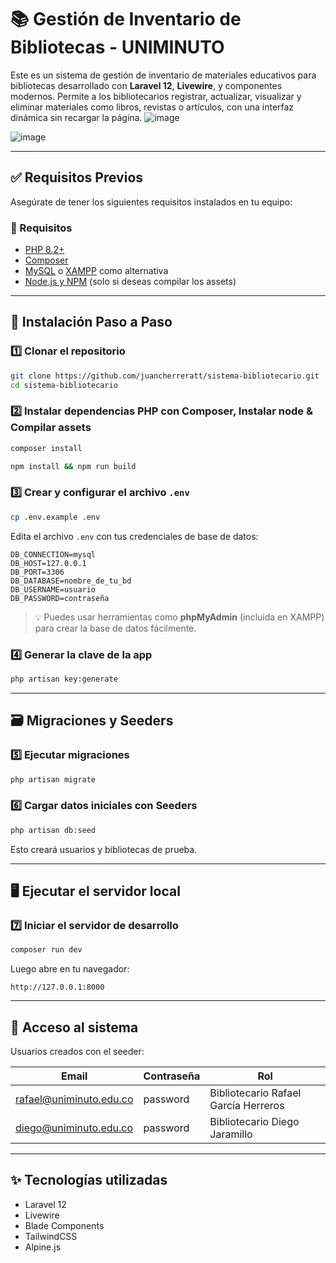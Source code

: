 
# 📚 Gestión de Inventario de Bibliotecas - UNIMINUTO

Este es un sistema de gestión de inventario de materiales educativos para bibliotecas desarrollado con **Laravel 12**, **Livewire**, y componentes modernos. Permite a los bibliotecarios registrar, actualizar, visualizar y eliminar materiales como libros, revistas o artículos, con una interfaz dinámica sin recargar la página.
![image](https://github.com/user-attachments/assets/c93aadbb-4ab9-444c-8678-d16f6e05567a)

![image](https://github.com/user-attachments/assets/4ea18a38-55a6-4cac-8aaa-fba085dfdec4)

---

## ✅ Requisitos Previos

Asegúrate de tener los siguientes requisitos instalados en tu equipo:

### 🔧 Requisitos

- [PHP 8.2+](https://www.php.net/downloads.php)
- [Composer](https://getcomposer.org/download/)
- [MySQL](https://dev.mysql.com/downloads/mysql/) o [XAMPP](https://www.apachefriends.org/es/index.html) como alternativa
- [Node.js y NPM](https://nodejs.org/) (solo si deseas compilar los assets)

---

## 🚀 Instalación Paso a Paso

### 1️⃣ Clonar el repositorio

```bash
git clone https://github.com/juancherreratt/sistema-bibliotecario.git
cd sistema-bibliotecario
```

### 2️⃣ Instalar dependencias PHP con Composer, Instalar node & Compilar assets

```bash
composer install
```

```bash
npm install && npm run build
```

### 3️⃣ Crear y configurar el archivo `.env`

```bash
cp .env.example .env
```

Edita el archivo `.env` con tus credenciales de base de datos:

```
DB_CONNECTION=mysql
DB_HOST=127.0.0.1
DB_PORT=3306
DB_DATABASE=nombre_de_tu_bd
DB_USERNAME=usuario
DB_PASSWORD=contraseña
```

> 💡 Puedes usar herramientas como **phpMyAdmin** (incluida en XAMPP) para crear la base de datos fácilmente.

### 4️⃣ Generar la clave de la app

```bash
php artisan key:generate
```

---

## 🗃️ Migraciones y Seeders

### 5️⃣ Ejecutar migraciones

```bash
php artisan migrate
```

### 6️⃣ Cargar datos iniciales con Seeders

```bash
php artisan db:seed
```

Esto creará usuarios y bibliotecas de prueba.

---

## 🖥️ Ejecutar el servidor local

### 7️⃣ Iniciar el servidor de desarrollo

```bash
composer run dev
```

Luego abre en tu navegador:

```
http://127.0.0.1:8000
```

---

## 🔐 Acceso al sistema

Usuarios creados con el seeder:

| Email                   | Contraseña  | Rol                                 |
|-------------------------|-------------|-------------------------------------|
| rafael@uniminuto.edu.co | password    | Bibliotecario Rafael García Herreros|
| diego@uniminuto.edu.co  | password    | Bibliotecario Diego Jaramillo       |

---

## ✨ Tecnologías utilizadas

- Laravel 12
- Livewire
- Blade Components
- TailwindCSS
- Alpine.js
